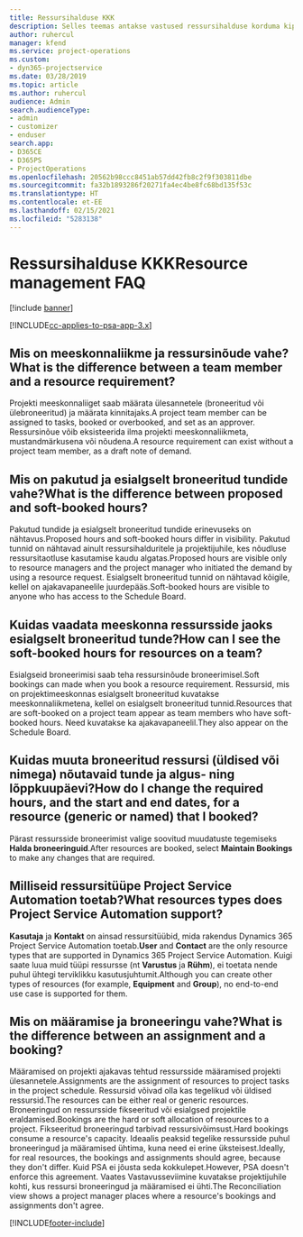```yaml
---
title: Ressursihalduse KKK
description: Selles teemas antakse vastused ressursihalduse korduma kippuvatele küsimustele.
author: ruhercul
manager: kfend
ms.service: project-operations
ms.custom:
- dyn365-projectservice
ms.date: 03/28/2019
ms.topic: article
ms.author: ruhercul
audience: Admin
search.audienceType:
- admin
- customizer
- enduser
search.app:
- D365CE
- D365PS
- ProjectOperations
ms.openlocfilehash: 20562b98ccc8451ab57dd42fb8c2f9f303811dbe
ms.sourcegitcommit: fa32b1893286f20271fa4ec4be8fc68bd135f53c
ms.translationtype: HT
ms.contentlocale: et-EE
ms.lasthandoff: 02/15/2021
ms.locfileid: "5283138"
---
```

# <a name="resource-management-faq"></a><span data-ttu-id="a43ab-103">Ressursihalduse KKK</span><span class="sxs-lookup"><span data-stu-id="a43ab-103">Resource management FAQ</span></span>

[!include [banner](../includes/psa-now-project-operations.md)]

[!INCLUDE[cc-applies-to-psa-app-3.x](../includes/cc-applies-to-psa-app-3x.md)]

## <a name="what-is-the-difference-between-a-team-member-and-a-resource-requirement"></a><span data-ttu-id="a43ab-104">Mis on meeskonnaliikme ja ressursinõude vahe?</span><span class="sxs-lookup"><span data-stu-id="a43ab-104">What is the difference between a team member and a resource requirement?</span></span>

<span data-ttu-id="a43ab-105">Projekti meeskonnaliiget saab määrata ülesannetele (broneeritud või ülebroneeritud) ja määrata kinnitajaks.</span><span class="sxs-lookup"><span data-stu-id="a43ab-105">A project team member can be assigned to tasks, booked or overbooked, and set as an approver.</span></span> <span data-ttu-id="a43ab-106">Ressursinõue võib eksisteerida ilma projekti meeskonnaliikmeta, mustandmärkusena või nõudena.</span><span class="sxs-lookup"><span data-stu-id="a43ab-106">A resource requirement can exist without a project team member, as a draft note of demand.</span></span> 

## <a name="what-is-the-difference-between-proposed-and-soft-booked-hours"></a><span data-ttu-id="a43ab-107">Mis on pakutud ja esialgselt broneeritud tundide vahe?</span><span class="sxs-lookup"><span data-stu-id="a43ab-107">What is the difference between proposed and soft-booked hours?</span></span>

<span data-ttu-id="a43ab-108">Pakutud tundide ja esialgselt broneeritud tundide erinevuseks on nähtavus.</span><span class="sxs-lookup"><span data-stu-id="a43ab-108">Proposed hours and soft-booked hours differ in visibility.</span></span> <span data-ttu-id="a43ab-109">Pakutud tunnid on nähtavad ainult ressursihalduritele ja projektijuhile, kes nõudluse ressursitaotluse kasutamise kaudu algatas.</span><span class="sxs-lookup"><span data-stu-id="a43ab-109">Proposed hours are visible only to resource managers and the project manager who initiated the demand by using a resource request.</span></span> <span data-ttu-id="a43ab-110">Esialgselt broneeritud tunnid on nähtavad kõigile, kellel on ajakavapaneelile juurdepääs.</span><span class="sxs-lookup"><span data-stu-id="a43ab-110">Soft-booked hours are visible to anyone who has access to the Schedule Board.</span></span>

## <a name="how-can-i-see-the-soft-booked-hours-for-resources-on-a-team"></a><span data-ttu-id="a43ab-111">Kuidas vaadata meeskonna ressursside jaoks esialgselt broneeritud tunde?</span><span class="sxs-lookup"><span data-stu-id="a43ab-111">How can I see the soft-booked hours for resources on a team?</span></span>

<span data-ttu-id="a43ab-112">Esialgseid broneerimisi saab teha ressursinõude broneerimisel.</span><span class="sxs-lookup"><span data-stu-id="a43ab-112">Soft bookings can made when you book a resource requirement.</span></span> <span data-ttu-id="a43ab-113">Ressursid, mis on projektimeeskonnas esialgselt broneeritud kuvatakse meeskonnaliikmetena, kellel on esialgselt broneeritud tunnid.</span><span class="sxs-lookup"><span data-stu-id="a43ab-113">Resources that are soft-booked on a project team appear as team members who have soft-booked hours.</span></span> <span data-ttu-id="a43ab-114">Need kuvatakse ka ajakavapaneelil.</span><span class="sxs-lookup"><span data-stu-id="a43ab-114">They also appear on the Schedule Board.</span></span>

## <a name="how-do-i-change-the-required-hours-and-the-start-and-end-dates-for-a-resource-generic-or-named-that-i-booked"></a><span data-ttu-id="a43ab-115">Kuidas muuta broneeritud ressursi (üldised või nimega) nõutavaid tunde ja algus- ning lõppkuupäevi?</span><span class="sxs-lookup"><span data-stu-id="a43ab-115">How do I change the required hours, and the start and end dates, for a resource (generic or named) that I booked?</span></span>

<span data-ttu-id="a43ab-116">Pärast ressursside broneerimist valige soovitud muudatuste tegemiseks **Halda broneeringuid**.</span><span class="sxs-lookup"><span data-stu-id="a43ab-116">After resources are booked, select **Maintain Bookings** to make any changes that are required.</span></span>

## <a name="what-resources-types-does-project-service-automation-support"></a><span data-ttu-id="a43ab-117">Milliseid ressursitüüpe Project Service Automation toetab?</span><span class="sxs-lookup"><span data-stu-id="a43ab-117">What resources types does Project Service Automation support?</span></span>

<span data-ttu-id="a43ab-118">**Kasutaja** ja **Kontakt** on ainsad ressursitüübid, mida rakendus Dynamics 365 Project Service Automation toetab.</span><span class="sxs-lookup"><span data-stu-id="a43ab-118">**User** and **Contact** are the only resource types that are supported in Dynamics 365 Project Service Automation.</span></span> <span data-ttu-id="a43ab-119">Kuigi saate luua muid tüüpi ressursse (nt **Varustus** ja **Rühm**), ei toetata nende puhul ühtegi terviklikku kasutusjuhtumit.</span><span class="sxs-lookup"><span data-stu-id="a43ab-119">Although you can create other types of resources (for example, **Equipment** and **Group**), no end-to-end use case is supported for them.</span></span>

## <a name="what-is-the-difference-between-an-assignment-and-a-booking"></a><span data-ttu-id="a43ab-120">Mis on määramise ja broneeringu vahe?</span><span class="sxs-lookup"><span data-stu-id="a43ab-120">What is the difference between an assignment and a booking?</span></span>

<span data-ttu-id="a43ab-121">Määramised on projekti ajakavas tehtud ressursside määramised projekti ülesannetele.</span><span class="sxs-lookup"><span data-stu-id="a43ab-121">Assignments are the assignment of resources to project tasks in the project schedule.</span></span> <span data-ttu-id="a43ab-122">Ressursid võivad olla kas tegelikud või üldised ressursid.</span><span class="sxs-lookup"><span data-stu-id="a43ab-122">The resources can be either real or generic resources.</span></span> <span data-ttu-id="a43ab-123">Broneeringud on ressursside fikseeritud või esialgsed projektile eraldamised.</span><span class="sxs-lookup"><span data-stu-id="a43ab-123">Bookings are the hard or soft allocation of resources to a project.</span></span> <span data-ttu-id="a43ab-124">Fikseeritud broneeringud tarbivad ressursivõimsust.</span><span class="sxs-lookup"><span data-stu-id="a43ab-124">Hard bookings consume a resource's capacity.</span></span> <span data-ttu-id="a43ab-125">Ideaalis peaksid tegelike ressursside puhul broneeringud ja määramised ühtima, kuna need ei erine üksteisest.</span><span class="sxs-lookup"><span data-stu-id="a43ab-125">Ideally, for real resources, the bookings and assignments should agree, because they don't differ.</span></span> <span data-ttu-id="a43ab-126">Kuid PSA ei jõusta seda kokkulepet.</span><span class="sxs-lookup"><span data-stu-id="a43ab-126">However, PSA doesn't enforce this agreement.</span></span> <span data-ttu-id="a43ab-127">Vaates Vastavusseviimine kuvatakse projektijuhile kohti, kus ressursi broneeringud ja määramised ei ühti.</span><span class="sxs-lookup"><span data-stu-id="a43ab-127">The Reconciliation view shows a project manager places where a resource's bookings and assignments don't agree.</span></span>


[!INCLUDE[footer-include](../includes/footer-banner.md)]
